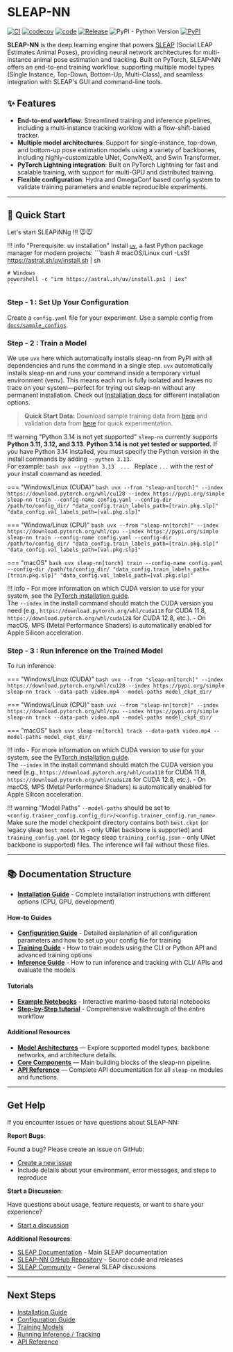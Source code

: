 # SLEAP-NN

[![CI](https://github.com/talmolab/sleap-nn/actions/workflows/ci.yml/badge.svg)](https://github.com/talmolab/sleap-nn/actions/workflows/ci.yml)
[![codecov](https://codecov.io/gh/talmolab/sleap-nn/branch/main/graph/badge.svg?token=Sj8kIFl3pi)](https://codecov.io/gh/talmolab/sleap-nn)
[![code](https://img.shields.io/github/stars/talmolab/sleap-nn)](https://github.com/talmolab/sleap-nn)
[![Release](https://img.shields.io/github/v/release/talmolab/sleap-nn?label=Latest)](https://github.com/talmolab/sleap-nn/releases/)
![PyPI - Python Version](https://img.shields.io/pypi/pyversions/sleap-nn)
[![PyPI](https://img.shields.io/pypi/v/sleap-nn?label=PyPI)](https://pypi.org/project/sleap-nn)

**SLEAP-NN** is the deep learning engine that powers [SLEAP](https://sleap.ai) (Social LEAP Estimates Animal Poses), providing neural network architectures for multi-instance animal pose estimation and tracking. Built on PyTorch, SLEAP-NN offers an end-to-end training workflow, supporting multiple model types (Single Instance, Top-Down, Bottom-Up, Multi-Class), and seamless integration with SLEAP's GUI and command-line tools.

## ✨ Features 

- **End-to-end workflow**: Streamlined training and inference pipelines, including a multi-instance tracking worklow with a flow-shift-based tracker.
- **Multiple model architectures**: Support for single-instance, top-down, and bottom-up pose estimation models using a variety of backbones, including highly-customizable UNet, ConvNeXt, and Swin Transformer.
- **PyTorch Lightning integration**: Built on PyTorch Lightning for fast and scalable training, with support for multi-GPU and distributed training.
- **Flexible configuration**: Hydra and OmegaConf based config system to validate training parameters and enable reproducible experiments.

---


## 🚀 Quick Start

Let's start SLEAPiNNg !!! 🐭🐭

!!! info "Prerequisite: uv installation"
    Install [`uv`](https://github.com/astral-sh/uv), a fast Python package manager for modern projects:
    ```bash
    # macOS/Linux
    curl -LsSf https://astral.sh/uv/install.sh | sh
    
    # Windows
    powershell -c "irm https://astral.sh/uv/install.ps1 | iex"
    ```

### Step - 1 : Set Up Your Configuration

Create a `config.yaml` file for your experiment. Use a sample config from [`docs/sample_configs`](https://github.com/talmolab/sleap-nn/tree/main/docs/sample_configs).

### Step - 2 : Train a Model

We use `uvx` here which automatically installs sleap-nn from PyPI with all dependencies and runs the command in a single step. `uvx` automatically installs sleap-nn and runs your command inside a temporary virtual environment (venv). This means each run is fully isolated and leaves no trace on your system—perfect for trying out sleap-nn without any permanent installation. Check out [Installation docs](installation.md) for different installation options. 

> **Quick Start Data:** Download sample training data from [here](https://storage.googleapis.com/sleap-data/datasets/BermanFlies/random_split1/train.pkg.slp) and validation data from [here](https://storage.googleapis.com/sleap-data/datasets/BermanFlies/random_split1/val.pkg.slp) for quick experimentation.

!!! warning "Python 3.14 is not yet supported"
    `sleap-nn` currently supports **Python 3.11, 3.12, and 3.13**. **Python 3.14 is not yet tested or supported.** If you have Python 3.14 installed, you must specify the Python version in the install commands by adding `--python 3.13`.  
    For example:
    ```bash
    uvx --python 3.13  ...
    ```
    Replace `...` with the rest of your install command as needed.

=== "Windows/Linux (CUDA)"
    ```bash
    uvx --from "sleap-nn[torch]" --index https://download.pytorch.org/whl/cu128 --index https://pypi.org/simple sleap-nn train --config-name config.yaml --config-dir /path/to/config_dir/ "data_config.train_labels_path=[train.pkg.slp]" "data_config.val_labels_path=[val.pkg.slp]"
    ```

=== "Windows/Linux (CPU)"
    ```bash
    uvx --from "sleap-nn[torch]" --index https://download.pytorch.org/whl/cpu --index https://pypi.org/simple sleap-nn train --config-name config.yaml --config-dir /path/to/config_dir/ "data_config.train_labels_path=[train.pkg.slp]" "data_config.val_labels_path=[val.pkg.slp]"
    ```

=== "macOS"
    ```bash
    uvx sleap-nn[torch] train --config-name config.yaml --config-dir /path/to/config_dir/ "data_config.train_labels_path=[train.pkg.slp]" "data_config.val_labels_path=[val.pkg.slp]"
    ```

!!! info
    - For more information on which CUDA version to use for your system, see the [PyTorch installation guide](https://pytorch.org/get-started/locally/).  
      The `--index` in the install command should match the CUDA version you need (e.g., `https://download.pytorch.org/whl/cuda118` for CUDA 11.8, `https://download.pytorch.org/whl/cuda128` for CUDA 12.8, etc.).
    - On macOS, MPS (Metal Performance Shaders) is automatically enabled for Apple Silicon acceleration.


### Step - 3 : Run Inference on the Trained Model

To run inference:

=== "Windows/Linux (CUDA)"
    ```bash
    uvx --from "sleap-nn[torch]" --index https://download.pytorch.org/whl/cu128 --index https://pypi.org/simple sleap-nn track --data-path video.mp4 --model-paths model_ckpt_dir/
    ```

=== "Windows/Linux (CPU)"
    ```bash
    uvx --from "sleap-nn[torch]" --index https://download.pytorch.org/whl/cpu --index https://pypi.org/simple sleap-nn track --data-path video.mp4 --model-paths model_ckpt_dir/
    ```

=== "macOS"
    ```bash
    uvx sleap-nn[torch] track --data-path video.mp4 --model-paths model_ckpt_dir/
    ```

!!! info
    - For more information on which CUDA version to use for your system, see the [PyTorch installation guide](https://pytorch.org/get-started/locally/).  
      The `--index` in the install command should match the CUDA version you need (e.g., `https://download.pytorch.org/whl/cuda118` for CUDA 11.8, `https://download.pytorch.org/whl/cuda128` for CUDA 12.8, etc.).
    - On macOS, MPS (Metal Performance Shaders) is automatically enabled for Apple Silicon acceleration.


!!! warning "Model Paths"
    `--model-paths` should be set to `<config.trainer_config.config_dir>/<config.trainer_config.run_name>`. Make sure the model checkpoint directory contains both `best.ckpt` (or legacy sleap `best_model.h5` - only UNet backbone is supported) and `training_config.yaml` (or legacy sleap `training_config.json` - only UNet backbone is supported) files. The inference will fail without these files.

---

## 📚 Documentation Structure

- **[Installation Guide](installation.md)** - Complete installation instructions with different options (CPU, GPU, development)

#### **How-to Guides**
- **[Configuration Guide](config.md)** - Detailed explanation of all configuration parameters and how to set up your config file for training
- **[Training Guide](training.md)** - How to train models using the CLI or Python API and advanced training options
- **[Inference Guide](inference.md)** - How to run inference and tracking with CLI/ APIs and evaluate the models

#### **Tutorials**
- **[Example Notebooks](example_notebooks.md)** - Interactive marimo-based tutorial notebooks
- **[Step-by-Step tutorial](step_by_step_tutorial.md)** - Comprehensive walkthrough of the entire workflow

#### **Additional Resources**

- **[Model Architectures](models.md)** — Explore supported model types, backbone networks, and architecture details.
- **[Core Components](core_components.md)** — Main building blocks of the sleap-nn pipeline.
- **[API Reference](api/index.md)** — Complete API documentation for all `sleap-nn` modules and functions.


---


## Get Help

If you encounter issues or have questions about SLEAP-NN:

**Report Bugs**:

Found a bug? Please create an issue on GitHub:
- [Create a new issue](https://github.com/talmolab/sleap-nn/issues/new)
- Include details about your environment, error messages, and steps to reproduce

**Start a Discussion**:

Have questions about usage, feature requests, or want to share your experience?
- [Start a discussion](https://github.com/talmolab/sleap-nn/discussions)

**Additional Resources**:

- [SLEAP Documentation](https://sleap.ai) - Main SLEAP documentation
- [SLEAP-NN GitHub Repository](https://github.com/talmolab/sleap-nn) - Source code and releases
- [SLEAP Community](https://github.com/talmolab/sleap/discussions) - General SLEAP discussions

---

## Next Steps

- [Installation Guide](installation.md)
- [Configuration Guide](config.md)
- [Training Models](training.md)
- [Running Inference / Tracking](inference.md)
- [API Reference](api/index.md)